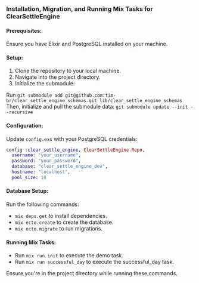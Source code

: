 ### Installation, Migration, and Running Mix Tasks for ClearSettleEngine

#### Prerequisites:
Ensure you have Elixir and PostgreSQL installed on your machine.

#### Setup:
1. Clone the repository to your local machine.
2. Navigate into the project directory.
3. Initialize the submodule:

Run `git submodule add git@github.com:tim-br/clear_settle_engine_schemas.git lib/clear_settle_engine_schemas`
Then, initialize and pull the submodule data: `git submodule update --init --recursive`

#### Configuration:
Update `config.exs` with your PostgreSQL credentials:
```elixir
config :clear_settle_engine, ClearSettleEngine.Repo,
  username: "your_username",
  password: "your_password",
  database: "clear_settle_engine_dev",
  hostname: "localhost",
  pool_size: 10
```

#### Database Setup:
Run the following commands:
- `mix deps.get` to install dependencies.
- `mix ecto.create` to create the database.
- `mix ecto.migrate` to run migrations.

#### Running Mix Tasks:
- Run `mix run init` to execute the demo task.
- Run `mix run successful_day` to execute the successful_day task.

Ensure you're in the project directory while running these commands.